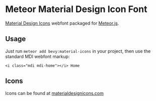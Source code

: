 # Meteor Material Design Icon Font

[Material Design Icons](http://materialdesignicons.com/) webfont packaged for [Meteor.js](http://meteor.com).

## Usage

Just run `meteor add bevy:material-icons` in your project, then use the standard MDI webfont markup:

    <i class="mdi mdi-home"></i> Home



## Icons

Icons can be found at [materialdesignicons.com](http://materialdesignicons.com)


